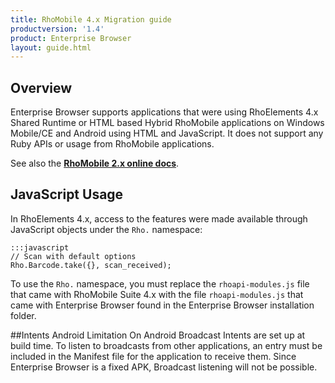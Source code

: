 ```yaml
---
title: RhoMobile 4.x Migration guide
productversion: '1.4'
product: Enterprise Browser
layout: guide.html
---
```


## Overview
Enterprise Browser supports applications that were using RhoElements 4.x Shared Runtime or HTML based Hybrid RhoMobile applications on Windows Mobile/CE and Android using HTML and JavaScript. It does not support any Ruby APIs or usage from RhoMobile applications. 

See also the **[RhoMobile 2.x online docs](http://docs.rhomobile.com/en/5.4/guide/rhoArchitecture)**. 


## JavaScript Usage
In RhoElements 4.x, access to the features were made available through JavaScript objects under the `Rho.` namespace:

	:::javascript
	// Scan with default options
	Rho.Barcode.take({}, scan_received);

To use the `Rho.` namespace, you must replace the `rhoapi-modules.js` file that came with RhoMobile Suite 4.x with the file `rhoapi-modules.js` that came with Enterprise Browser found in the Enterprise Browser installation folder.

<!-- > TBD Insert Screen Shot	 -->
##Intents Android Limitation
On Android Broadcast Intents are set up at build time. To listen to broadcasts from other applications, an entry must be included in the Manifest file for the application to receive them. Since Enterprise Browser is a fixed APK, Broadcast listening will not be possible. 



